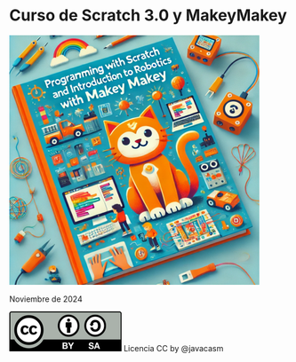 # Curso de Scratch 3.0 y MakeyMakey

![](./images/portada_curso_scratch_peque.png)

Noviembre de 2024

![](./images/Licencia_CC_peque.png) Licencia CC by  @javacasm 

